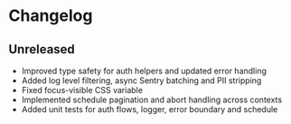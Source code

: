 # Changelog

## Unreleased
- Improved type safety for auth helpers and updated error handling
- Added log level filtering, async Sentry batching and PII stripping
- Fixed focus-visible CSS variable
- Implemented schedule pagination and abort handling across contexts
- Added unit tests for auth flows, logger, error boundary and schedule
